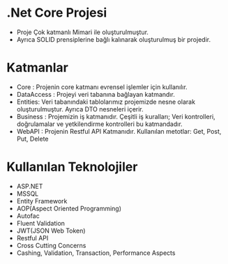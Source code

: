 # .Net Core Projesi
- Proje Çok katmanlı Mimari ile oluşturulmuştur.
- Ayrıca SOLID prensiplerine bağlı kalınarak oluşturulmuş bir projedir.

# Katmanlar
- Core : Projenin core katmanı evrensel işlemler için kullanılır.
- DataAccess : Projeyi veri tabanına bağlayan katmandır.
- Entities: Veri tabanındaki tablolarımız projemizde nesne olarak oluşturulmuştur. Ayrıca DTO nesneleri içerir.
- Business : Projemizin iş katmanıdır. Çeşitli iş kuralları; Veri kontrolleri, doğrulamalar ve yetkilendirme kontrolleri bu katmandadır.
- WebAPI : Projenin Restful API Katmanıdır. Kullanılan metotlar: Get, Post, Put, Delete

# Kullanılan Teknolojiler

- ASP.NET
- MSSQL
- Entity Framework
- AOP(Aspect Oriented Programming)
- Autofac
- Fluent Validation
- JWT(JSON Web Token)
- Restful API
- Cross Cutting Concerns
- Cashing, Validation, Transaction, Performance Aspects
